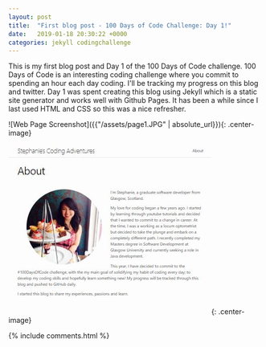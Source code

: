 ```yaml
---
layout: post
title:  "First blog post - 100 Days of Code Challenge: Day 1!"
date:   2019-01-18 20:30:22 +0000
categories: jekyll codingchallenge
---
```


<p>This is my first blog post and Day 1 of the 100 Days of Code challenge.  100 Days of Code is an interesting coding challenge where you commit to spending an hour each day coding.  I'll be tracking my progress on this blog and twitter.  Day 1 was spent creating this blog using Jekyll which is a static site generator and works well with Github Pages.  It has been a while since I last used HTML and CSS so this was a nice refresher.</p>

![Web Page Screenshot]({{"/assets/page1.JPG" | absolute_url}}){: .center-image} 


![Web Page Screenshot](/assets/page1.JPG){: .center-image}





{% include comments.html %}
